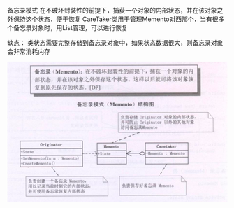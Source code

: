 备忘录模式
在不破坏封装性的前提下，捕获一个对象的内部状态，并在该对象之外保持这个状态，便于恢复
CareTaker类用于管理Memento对西那个，当有很多个备忘录对象时，用List<Memento>管理，可以进行恢复

缺点：
类状态需要完整存储到备忘录对象中，如果状态数据很大，则备忘录对象会非常消耗内存

![img.png](img/img.png)